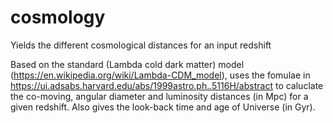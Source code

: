# cosmology
Yields the different cosmological distances for an input redshift

Based on the standard (Lambda cold dark matter) model (https://en.wikipedia.org/wiki/Lambda-CDM_model), uses the fomulae in https://ui.adsabs.harvard.edu/abs/1999astro.ph..5116H/abstract to caluclate the co-moving, angular diameter and luminosity distances (in Mpc) for a given redshift. Also gives the look-back time and age of Universe (in Gyr).

